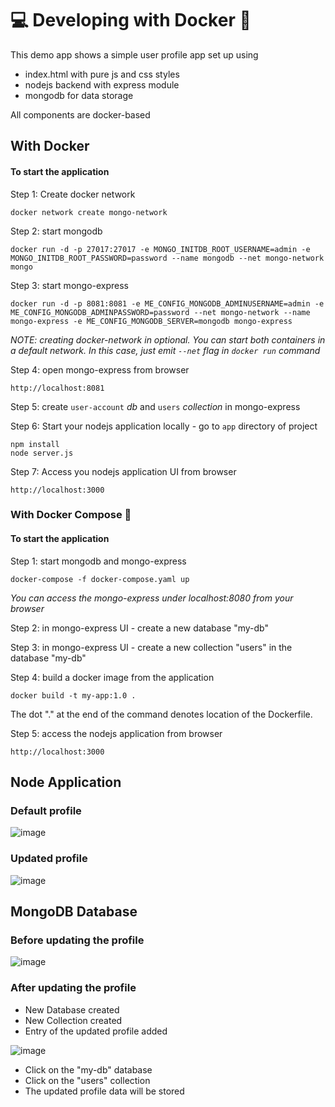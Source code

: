 # 💻 Developing with Docker 🐳

This demo app shows a simple user profile app set up using 
- index.html with pure js and css styles
- nodejs backend with express module
- mongodb for data storage

All components are docker-based

## With Docker

#### To start the application

Step 1: Create docker network

    docker network create mongo-network 

Step 2: start mongodb 

    docker run -d -p 27017:27017 -e MONGO_INITDB_ROOT_USERNAME=admin -e MONGO_INITDB_ROOT_PASSWORD=password --name mongodb --net mongo-network mongo    

Step 3: start mongo-express
    
    docker run -d -p 8081:8081 -e ME_CONFIG_MONGODB_ADMINUSERNAME=admin -e ME_CONFIG_MONGODB_ADMINPASSWORD=password --net mongo-network --name mongo-express -e ME_CONFIG_MONGODB_SERVER=mongodb mongo-express   

_NOTE: creating docker-network in optional. You can start both containers in a default network. In this case, just emit `--net` flag in `docker run` command_

Step 4: open mongo-express from browser

    http://localhost:8081

Step 5: create `user-account` _db_ and `users` _collection_ in mongo-express

Step 6: Start your nodejs application locally - go to `app` directory of project 

    npm install 
    node server.js
    
Step 7: Access you nodejs application UI from browser

    http://localhost:3000

### With Docker Compose 📝

#### To start the application

Step 1: start mongodb and mongo-express

    docker-compose -f docker-compose.yaml up
    
_You can access the mongo-express under localhost:8080 from your browser_
    
Step 2: in mongo-express UI - create a new database "my-db"

Step 3: in mongo-express UI - create a new collection "users" in the database "my-db"       

Step 4: build a docker image from the application

    docker build -t my-app:1.0 .       
    
The dot "." at the end of the command denotes location of the Dockerfile.

Step 5: access the nodejs application from browser 

    http://localhost:3000
    
## Node Application

### Default profile
    
![image](https://github.com/Vedant-MAHAjan/Node-App-Containerization/assets/88843623/fead9ef4-33fb-4060-92c1-e68d8e6ee591)

### Updated profile

![image](https://github.com/Vedant-MAHAjan/Node-App-Containerization/assets/88843623/071f8b1e-a9a0-4823-9268-ce9c94dd7dbf)

## MongoDB Database 

### Before updating the profile

![image](https://github.com/Vedant-MAHAjan/Node-App-Containerization/assets/88843623/4d1d415c-116d-4ec0-867d-403cf2d7e136)

### After updating the profile

* New Database created
* New Collection created
* Entry of the updated profile added

![image](https://github.com/Vedant-MAHAjan/Node-App-Containerization/assets/88843623/66c412fd-a27b-4359-9c53-c9e995582d25)

* Click on the "my-db" database
* Click on the "users" collection
* The updated profile data will be stored


